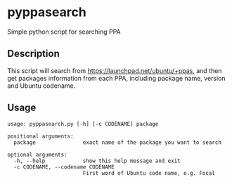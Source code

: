 # pyppasearch
Simple python script for searching PPA

## Description
This script will search from https://launchpad.net/ubuntu/+ppas, and then get packages information from each PPA, including package name, version and Ubuntu codename.

## Usage
    usage: pyppasearch.py [-h] [-c CODENAME] package
    
    positional arguments:
      package               exact name of the package you want to search
    
    optional arguments:
      -h, --help            show this help message and exit
      -c CODENAME, --codename CODENAME
                            First word of Ubuntu code name, e.g. Focal     
